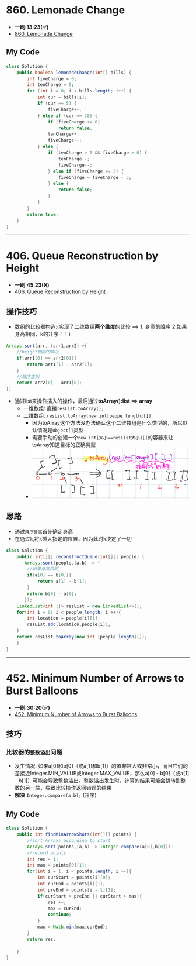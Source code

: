# 860. Lemonade Change
* **一刷:13:23(✅)**
* [860. Lemonade Change](https://leetcode.com/problems/lemonade-change/description/)

## My Code
```java
class Solution {
    public boolean lemonadeChange(int[] bills) {
        int fiveCharge = 0;
        int tenCharge = 0;
        for (int i = 0; i < bills.length; i++) {
            int cur = bills[i];
            if (cur == 5) {
                fiveCharge++;
            } else if (cur == 10) {
                if (fiveCharge <= 0)
                    return false;
                tenCharge++;
                fiveCharge--;
            } else {
                if (tenCharge > 0 && fiveCharge > 0) {
                    tenCharge--;
                    fiveCharge--;
                } else if (fiveCharge >= 3) {
                    fiveCharge = fiveCharge - 3;
                } else {
                    return false;
                }
            }
        }
        return true;
    }
}
```
***
# 406. Queue Reconstruction by Height
* **一刷:45:23(❌)**
* [406. Queue Reconstruction by Height](https://leetcode.com/problems/queue-reconstruction-by-height/)

## 操作技巧
* 数组的比较器构造:(实现了二维数组**两个维度**的比较 ==> 1. 身高的降序 2.如果身高相同，k的升序！！)
```java
Arrays.sort(arr, (arr1,arr2)->{
    //height相同的情况
    if(arr1[0] == arr2[0]){
        return arr1[1] - arr2[1];
    }
    //降序排列
    return arr2[0] - arr1[0];
})
```
* 通过list来操作插入的操作，最后通过**toArray():list ==> array**
  * 一维数组: 直接`resList.toArray();`
  * 二维数组: `resList.toArray(new int[peope.length][])`. 
    * 因为toArray这个方法没办法确认这个二维数组是什么类型的，所以默认情况是`Object[]`类型
    * 需要手动的创建一个`new int[大小==resList大小][]`的容器来让toArray知道目标的正确类型
    * ![image](./img/406.jpeg)

## 思路
* 通过`降序身高`首先确定身高
* 在通过`k`,将k插入指定的位置，因为此时k决定了一切

```java
class Solution {
    public int[][] reconstructQueue(int[][] people) {
       Arrays.sort(people,(a,b) -> {
        //如果身高相同
        if(a[0] == b[0]){
            return a[1] - b[1];
        }
        return b[0] - a[0];
       });
    LinkedList<int []> resList = new LinkedList<>();
    for(int i = 0; i < people.length; i ++){
        int location = people[i][1];
        resList.add(location,people[i]);
    }
    return resList.toArray(new int [people.length][]);
    }
}
```
***
# 452. Minimum Number of Arrows to Burst Balloons
* **一刷:30:20(✅)**
* [452. Minimum Number of Arrows to Burst Balloons](https://leetcode.com/problems/minimum-number-of-arrows-to-burst-balloons/)

## 技巧
### 比较器的`整数溢出`问题
* 发生情况: 如果a[0]和b[0]（或a[1]和b[1]）的值非常大或非常小，而且它们的差接近Integer.MIN_VALUE或Integer.MAX_VALUE，那么a[0] - b[0]（或a[1] - b[1]）可能会导致整数溢出。整数溢出发生时，计算的结果可能会跳转到整数的另一端，导致比较操作返回错误的结果
* **解决** `Integer.compare(a,b);` (升序)

## My Code
```java
class Solution {
    public int findMinArrowShots(int[][] points) {
        //sort Arrays according to start 
        Arrays.sort(points,(a,b) -> Integer.compare(a[0],b[0]));
        //record points
        int res = 1;
        int max = points[0][1];
        for(int i = 1; i < points.length; i ++){
            int curStart = points[i][0];
            int curEnd = points[i][1];
            int preEnd = points[i - 1][1];
            if(curStart > preEnd || curStart > max){
                res ++;
                max = curEnd;
                continue;
            }
            max = Math.min(max,curEnd);
        }
        return res;

    }
}
```